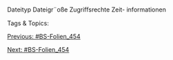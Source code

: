 Dateityp
Dateigr¨oße
Zugriﬀsrechte
Zeit-
informationen

   Tags & Topics:
   

[Previous: #BS-Folien_454](BS-Folien_454.md)

[Next: #BS-Folien_454](BS-Folien_454.md)